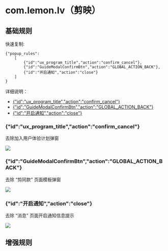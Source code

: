# com.lemon.lv（剪映）

## 基础规则

快速复制:
```
{"popup_rules":
    [
        {"id":"ux_program_title","action":"confirm_cancel"},
        {"id":"GuideModalConfirmBtn","action":"GLOBAL_ACTION_BACK"},
        {"id":"开启通知","action":"close"}
    ]
}
```
详细说明：
- [{"id":"ux_program_title","action":"confirm_cancel"}](#idux_program_titleactionconfirm_cancel)
- [{"id":"GuideModalConfirmBtn","action":"GLOBAL_ACTION_BACK"}](#idguidemodalconfirmbtnactionglobal_action_back)
- [{"id":"开启通知","action":"close"}](#id开启通知actionclose)

### {"id":"ux_program_title","action":"confirm_cancel"}
去除加入用户体验计划弹窗

![](./assets/confirm_cancel.jpg)

### {"id":"GuideModalConfirmBtn","action":"GLOBAL_ACTION_BACK"}
去除 “剪同款” 页面模板弹窗

![](./assets/GuideModalConfirmBtn.jpg)

### {"id":"开启通知","action":"close"}
去除 “消息” 页面开启通知信息提示

![](./assets/开启通知信息提示.jpg)

## 增强规则
